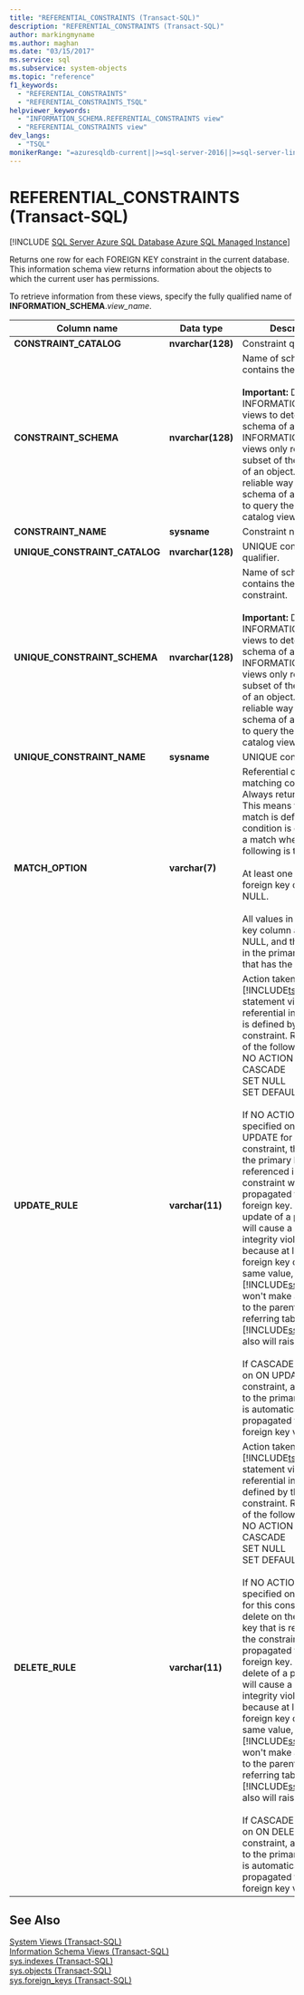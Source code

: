 ```yaml
---
title: "REFERENTIAL_CONSTRAINTS (Transact-SQL)"
description: "REFERENTIAL_CONSTRAINTS (Transact-SQL)"
author: markingmyname
ms.author: maghan
ms.date: "03/15/2017"
ms.service: sql
ms.subservice: system-objects
ms.topic: "reference"
f1_keywords:
  - "REFERENTIAL_CONSTRAINTS"
  - "REFERENTIAL_CONSTRAINTS_TSQL"
helpviewer_keywords:
  - "INFORMATION_SCHEMA.REFERENTIAL_CONSTRAINTS view"
  - "REFERENTIAL_CONSTRAINTS view"
dev_langs:
  - "TSQL"
monikerRange: "=azuresqldb-current||>=sql-server-2016||>=sql-server-linux-2017||=azuresqldb-mi-current"
---
```

# REFERENTIAL_CONSTRAINTS (Transact-SQL)
[!INCLUDE [SQL Server Azure SQL Database Azure SQL Managed Instance](../../includes/applies-to-version/sql-asdb-asdbmi.md)]

  Returns one row for each FOREIGN KEY constraint in the current database. This information schema view returns information about the objects to which the current user has permissions.  
  
 To retrieve information from these views, specify the fully qualified name of **INFORMATION_SCHEMA**.*view_name*.  
  
|Column name|Data type|Description|  
|-----------------|---------------|-----------------|  
|**CONSTRAINT_CATALOG**|**nvarchar(**128**)**|Constraint qualifier.|  
|**CONSTRAINT_SCHEMA**|**nvarchar(**128**)**|Name of schema that contains the constraint.<br /><br /> **Important:** Don't use INFORMATION_SCHEMA views to determine the schema of an object. INFORMATION_SCHEMA views only represent a subset of the metadata of an object. The only reliable way to find the schema of an object is to query the `sys.objects` catalog view.|  
|**CONSTRAINT_NAME**|**sysname**|Constraint name.|  
|**UNIQUE_CONSTRAINT_CATALOG**|**nvarchar(**128**)**|UNIQUE constraint qualifier.|  
|**UNIQUE_CONSTRAINT_SCHEMA**|**nvarchar(**128**)**|Name of schema that contains the UNIQUE constraint.<br /><br /> **Important:** Don't use INFORMATION_SCHEMA views to determine the schema of an object. INFORMATION_SCHEMA views only represent a subset of the metadata of an object. The only reliable way to find the schema of an object is to query the `sys.objects` catalog view.|  
|**UNIQUE_CONSTRAINT_NAME**|**sysname**|UNIQUE constraint.|  
|**MATCH_OPTION**|**varchar(**7**)**|Referential constraint-matching conditions. Always returns SIMPLE. This means that no match is defined. The condition is considered a match when one of the following is true:<br /><br /> At least one value in the foreign key column is NULL.<br /><br /> All values in the foreign key column are not NULL, and there is a row in the primary key table that has the same key.|  
|**UPDATE_RULE**|**varchar(**11**)**|Action taken when a [!INCLUDE[tsql](../../includes/tsql-md.md)] statement violates the referential integrity that is defined by this constraint. Returns one of the following: <br />NO ACTION<br />CASCADE<br />SET NULL<br />SET DEFAULT<br /><br /> If NO ACTION is specified on ON UPDATE for this constraint, the update of the primary key that is referenced in the constraint won't be propagated to the foreign key. If such an update of a primary key will cause a referential integrity violation because at least one foreign key contains the same value, [!INCLUDE[ssNoVersion](../../includes/ssnoversion-md.md)] won't make any change to the parent and referring tables. [!INCLUDE[ssNoVersion](../../includes/ssnoversion-md.md)] also will raise an error.<br /><br /> If CASCADE is specified on ON UPDATE for this constraint, any change to the primary key value is automatically propagated to the foreign key value.|  
|**DELETE_RULE**|**varchar(**11**)**|Action taken when a [!INCLUDE[tsql](../../includes/tsql-md.md)] statement violates referential integrity defined by this constraint. Returns one of the following: <br />NO ACTION<br />CASCADE<br />SET NULL<br />SET DEFAULT<br /><br /> If NO ACTION is specified on ON DELETE for this constraint, the delete on the primary key that is referenced in the constraint won't be propagated to the foreign key. If such a delete of a primary key will cause a referential integrity violation because at least one foreign key contains the same value, [!INCLUDE[ssNoVersion](../../includes/ssnoversion-md.md)] won't make any change to the parent and referring tables. [!INCLUDE[ssNoVersion](../../includes/ssnoversion-md.md)] also will raise an error.<br /><br /> If CASCADE is specified on ON DELETE on this constraint, any change to the primary key value is automatically propagated to the foreign key value.|  
  
## See Also  
 [System Views &#40;Transact-SQL&#41;](../../t-sql/language-reference.md)   
 [Information Schema Views &#40;Transact-SQL&#41;](~/relational-databases/system-information-schema-views/system-information-schema-views-transact-sql.md)   
 [sys.indexes &#40;Transact-SQL&#41;](../../relational-databases/system-catalog-views/sys-indexes-transact-sql.md)   
 [sys.objects &#40;Transact-SQL&#41;](../../relational-databases/system-catalog-views/sys-objects-transact-sql.md)   
 [sys.foreign_keys &#40;Transact-SQL&#41;](../../relational-databases/system-catalog-views/sys-foreign-keys-transact-sql.md)  
  
